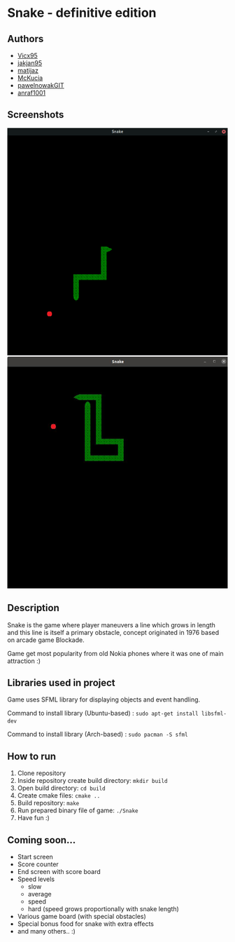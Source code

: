 # Snake - definitive edition

## Authors

* [Vicx95](https://github.com/Vicx95/)
* [jakjan95](https://github.com/jakjan95/)
* [matijaz](https://github.com/matijaz)
* [McKucia](https://github.com/McKucia/)
* [pawelnowakGIT](https://github.com/pawelnowakGIT/)
* [anraf1001](https://github.com/anraf1001)

## Screenshots

![game](screenshots/screenshot.png)
![game2](screenshots/screenshot2.png)


## Description

Snake is the game where player maneuvers a line which grows in length and this line is itself a primary obstacle, concept originated in 1976 based on arcade game Blockade.

Game get most popularity from old Nokia phones where it was one of main attraction :)

## Libraries used in project

Game uses SFML library for displaying objects and event handling.

Command to install library (Ubuntu-based) : ```sudo apt-get install libsfml-dev```

Command to install library (Arch-based) : ```sudo pacman -S sfml```

## How to run

1. Clone repository
2. Inside repository create build directory: ```mkdir build```
3. Open build directory: ```cd build```
4. Create cmake files: ```cmake ..```
5. Build repository: ```make```
6. Run prepared binary file of game: ```./Snake```
7. Have fun :)

## Coming soon...

* Start screen
* Score counter
* End screen with score board
* Speed levels
  * slow
  * average
  * speed
  * hard (speed grows proportionally with snake length)
* Various game board (with special obstacles)
* Special bonus food for snake with extra effects
* and many others.. :)
